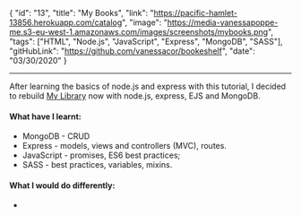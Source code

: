 {
"id": "13",
"title": "My Books",
"link": "https://pacific-hamlet-13856.herokuapp.com/catalog",
"image": "https://media-vanessapoppe-me.s3-eu-west-1.amazonaws.com/images/screenshots/mybooks.png",
"tags": ["HTML", "Node.js", "JavaScript", "Express", "MongoDB", "SASS"],
"gitHubLink": "https://github.com/vanessacor/bookeshelf",
"date": "03/30/2020"
}

---

After learning the basics of node.js and express with this tutorial, I decided to rebuild [My Library](https://vanessacor.github.io/site/experiments/library/) now with node.js, express, EJS and MongoDB.

#### What have I learnt:

- MongoDB - CRUD
- Express - models, views and controllers (MVC), routes.
- JavaScript - promises, ES6 best practices;
- SASS - best practices, variables, mixins.

#### What I would do differently:

-
